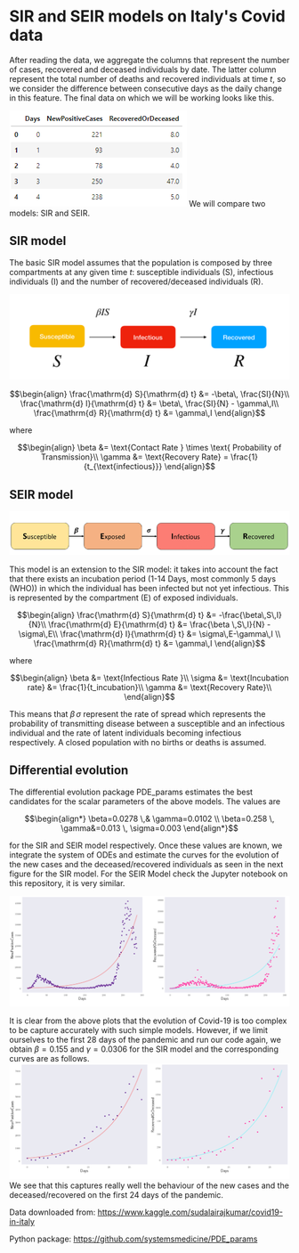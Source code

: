 # SIR and SEIR models on Italy's Covid data

After reading the data, we aggregate the columns that represent the number of cases, recovered and deceased individuals by date. The latter column represent the total number of deaths and recovered individuals at time $t$, so we consider the difference between consecutive days as the daily change in this feature. The final data on which we will be working looks like this. 

<img src = "images/data header.PNG">
We will compare two models: SIR and SEIR. 

## SIR model
The basic SIR model assumes that the population is composed by three compartments at any given time $t$: susceptible individuals (S), infectious individuals (I) and the number of recovered/deceased individuals (R).

<img src="/images/SIRdiagram.png"/>

$$\begin{align}
\frac{\mathrm{d} S}{\mathrm{d} t} &= -\beta\, \frac{SI}{N}\\
\frac{\mathrm{d} I}{\mathrm{d} t} &= \beta\, \frac{SI}{N} - \gamma\,I\\
\frac{\mathrm{d} R}{\mathrm{d} t} &= \gamma\,I
\end{align}$$

where

$$\begin{align}
\beta &= \text{Contact Rate } \times \text{ Probability of Transmission}\\
\gamma &= \text{Recovery Rate} = \frac{1}{t_{\text{infectious}}}
\end{align}$$

## SEIR model
<img src="/images/SEIRdiagram.png"/>

This model is an extension to the SIR model: it takes into account the fact that there exists an incubation period (1-14 Days, most commonly 5 days (WHO)) in which the individual has been infected but not yet infectious. This is represented by the compartment (E) of exposed individuals.

$$\begin{align}
\frac{\mathrm{d} S}{\mathrm{d} t} &= -\frac{\beta\,S\,I}{N}\\
\frac{\mathrm{d} E}{\mathrm{d} t} &= \frac{\beta \,S\,I}{N} - \sigma\,E\\
\frac{\mathrm{d} I}{\mathrm{d} t} &= \sigma\,E-\gamma\,I \\
\frac{\mathrm{d} R}{\mathrm{d} t} &= \gamma\,I
\end{align}$$

where

$$\begin{align}
\beta &= \text{Infectious Rate }\\
\sigma &= \text{Incubation rate} &= \frac{1}{t_incubation}\\
\gamma &= \text{Recovery Rate}\\
\end{align}$$

This means that $\beta \, \sigma$ represent the rate of spread which represents the probability of transmitting disease between a susceptible and an infectious individual and the rate of latent individuals becoming infectious respectively. A closed population with no births or deaths is assumed. 


## Differential evolution
The differential evolution package PDE_params estimates the best candidates for the scalar parameters of the above models. The values are

$$\begin{align*}
\beta=0.0278 \,& \gamma=0.0102 \\ 
\beta=0.258 \, \gamma&=0.013 \, \sigma=0.003 \end{align*}$$ 

for the SIR and SEIR model respectively. Once these values are known, we integrate the system of ODEs and estimate the curves for the evolution of the new cases and the deceased/recovered individuals as seen in the next figure for the SIR model. For the SEIR Model check the Jupyter notebook on this repository, it is very similar. 

<img src = "images/SIR.png">

It is clear from the above plots that the evolution of Covid-19 is too complex to be capture accurately with such simple models. However, if we limit ourselves to the first 28 days of the pandemic and run our code again, we obtain $\beta=0.155$ and $\gamma=0.0306$ for the SIR model and the corresponding curves are as follows. 
<img src = "images/SIR28.png">
We see that this captures really well the behaviour of the new cases and the deceased/recovered on the first 24 days of the pandemic. 


Data downloaded from: https://www.kaggle.com/sudalairajkumar/covid19-in-italy

Python package: https://github.com/systemsmedicine/PDE_params
